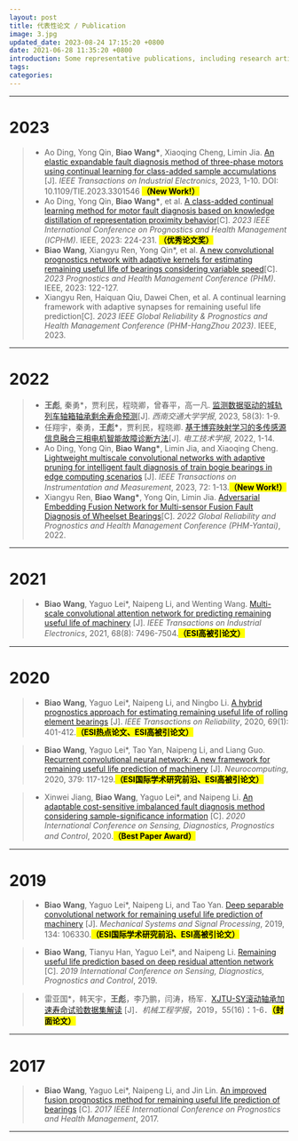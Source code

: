 ```yaml
---
layout: post
title: 代表性论文 / Publication
image: 3.jpg
updated_date: 2023-08-24 17:15:20 +0800
date: 2021-06-28 11:35:20 +0800
introduction: Some representative publications, including research articles, conference paper, etc.
tags:
categories:
---
```

***
# 2023
> * Ao Ding, Yong Qin, __Biao Wang*__, Xiaoqing Cheng, Limin Jia. [An elastic expandable fault diagnosis method of three-phase motors using continual learning for class-added sample accumulations ](https://ieeexplore.ieee.org/abstract/document/10219046)[J]. _IEEE Transactions on Industrial Electronics_, 2023, 1-10. DOI: 10.1109/TIE.2023.3301546 <mark><b>（New Work!）</b></mark>
> * Ao Ding, Yong Qin, __Biao Wang*__, et al. [A class-added continual learning method for motor fault diagnosis based on knowledge distillation of representation proximity behavior](https://ieeexplore.ieee.org/abstract/document/10193966)[C]. _2023 IEEE International Conference on Prognostics and Health Management (ICPHM)_. IEEE, 2023: 224-231. <mark><b>（优秀论文奖）</b></mark>
> * __Biao Wang__, Xiangyu Ren, Yong Qin*, et al. [A new convolutional prognostics network with adaptive kernels for estimating remaining useful life of bearings considering variable speed](https://ieeexplore.ieee.org/abstract/document/10159308)[C]. _2023 Prognostics and Health Management Conference (PHM)_. IEEE, 2023: 122-127.
> * Xiangyu Ren, Haiquan Qiu, Dawei Chen, et al. A continual learning framework with adaptive synapses for remaining useful life prediction[C]. _2023 IEEE Global Reliability & Prognostics and Health Management Conference (PHM-HangZhou 2023)_. IEEE, 2023.

***
# 2022
> * __王彪__, 秦勇*，贾利民，程晓卿，曾春平，高一凡. [监测数据驱动的城轨列车轴箱轴承剩余寿命预测](https://kns.cnki.net/kcms2/article/abstract?v=3uoqIhG8C45S0n9fL2suRadTyEVl2pW9UrhTDCdPD65IXe8xbsrGOBYvzK2wmtTicAVnqgLITAWD_cwlSxsindOPfkwznS6x&uniplatform=NZKPT)[J]. _西南交通大学学报_, 2023, 58(3): 1-9.
> * 任翔宇，秦勇，__王彪*__，贾利民，程晓卿. [基于博弈映射学习的多传感源信息融合三相电机智能故障诊断方法](https://kns.cnki.net/kcms2/article/abstract?v=3uoqIhG8C45S0n9fL2suRadTyEVl2pW9YIceDQQhWr8MVX8BVGDdi3Jnsujr8iyJCuL9dbRlVkekQaNy8rFSHb0NBUujp8F0r1dhux9fPzM%3d&uniplatform=NZKPT)[J]. _电工技术学报_, 2022, 1-14.
> * Ao Ding, Yong Qin, __Biao Wang*__, Limin Jia, and Xiaoqing Cheng. [Lightweight multiscale convolutional networks with adaptive pruning for intelligent fault diagnosis of train bogie bearings in edge computing scenarios](https://ieeexplore.ieee.org/document/9996425) [J]. _IEEE Transactions on Instrumentation and Measurement_, 2023, 72: 1-13.<mark><b>（New Work!）</b></mark>
> * Xiangyu Ren, __Biao Wang*__, Yong Qin, Limin Jia. [Adversarial Embedding Fusion Network for Multi-sensor Fusion Fault Diagnosis of Wheelset Bearings](https://ieeexplore.ieee.org/abstract/document/9942198)[C]. _2022 Global Reliability and Prognostics and Health Management Conference (PHM-Yantai)_, 2022.

***
# 2021
> * __Biao Wang__, Yaguo Lei*, Naipeng Li, and Wenting Wang. [Multi-scale convolutional attention network for predicting remaining useful life of machinery](https://ieeexplore.ieee.org/document/9126224) [J]. _IEEE Transactions on Industrial Electronics_, 2021, 68(8): 7496-7504.<mark><b>（ESI高被引论文）</b></mark>

***
# 2020
> * __Biao Wang__, Yaguo Lei*, Naipeng Li, and Ningbo Li. [A hybrid prognostics approach for estimating remaining useful life of rolling element bearings](https://ieeexplore.ieee.org/document/8576668) [J]. _IEEE Transactions on Reliability_, 2020, 69(1): 401-412.<mark><b>（ESI热点论文、ESI高被引论文）</b></mark>

> * __Biao Wang__, Yaguo Lei*, Tao Yan, Naipeng Li, and Liang Guo. [Recurrent convolutional neural network: A new framework for remaining useful life prediction of machinery](https://www.sciencedirect.com/science/article/pii/S0925231219315024?via%3Dihub) [J]. _Neurocomputing_, 2020, 379: 117-129.<mark><b>（ESI国际学术研究前沿、ESI高被引论文）</b></mark>

> * Xinwei Jiang, __Biao Wang__, Yaguo Lei*, and Naipeng Li. [An adaptable cost-sensitive imbalanced fault diagnosis method considering sample-significance information](https://ieeexplore.ieee.org/document/9353142) [C]. _2020 International Conference on Sensing, Diagnostics, Prognostics and Control_, 2020.<mark><b>（Best Paper Award）</b></mark>

***
# 2019
> * __Biao Wang__, Yaguo Lei*, Naipeng Li, and Tao Yan. [Deep separable convolutional network for remaining useful life prediction of machinery](https://www.sciencedirect.com/science/article/pii/S0888327019305515) [J]. _Mechanical Systems and Signal Processing_, 2019, 134: 106330.<mark><b>（ESI国际学术研究前沿、ESI高被引论文）</b></mark>

> * __Biao Wang__, Tianyu Han, Yaguo Lei*, and Naipeng Li. [Remaining useful life prediction based on deep residual attention network](https://ieeexplore.ieee.org/document/9168935) [C]. _2019 International Conference on Sensing, Diagnostics, Prognostics and Control_, 2019.

> * 雷亚国*，韩天宇，__王彪__，李乃鹏，闫涛，杨军．[XJTU-SY滚动轴承加速寿命试验数据集解读](http://www.cjmenet.com.cn/CN/10.3901/JME.2019.16.001) [J]．_机械工程学报_，2019，55(16)：1-6．<mark><b>（封面论文）</b></mark>

***
# 2017
> * __Biao Wang__, Yaguo Lei*, Naipeng Li, and Jin Lin. [An improved fusion prognostics method for remaining useful life prediction of bearings](https://ieeexplore.ieee.org/document/7998300) [C]. _2017 IEEE International Conference on Prognostics and Health Management_, 2017.

***
